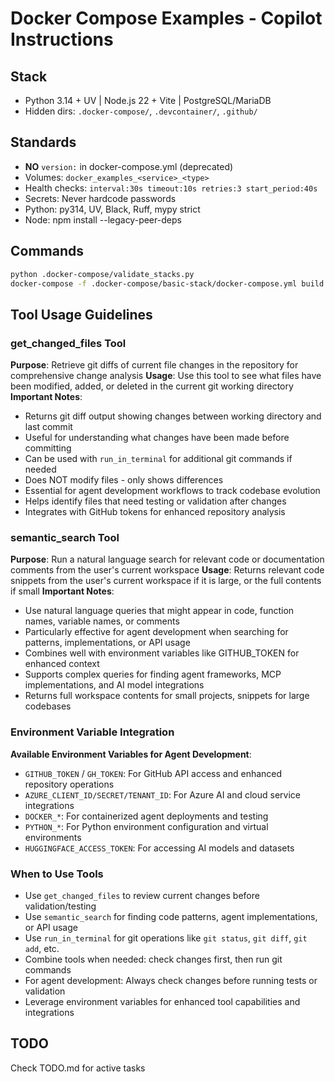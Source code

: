 # Docker Compose Examples - Copilot Instructions

## Stack
- Python 3.14 + UV | Node.js 22 + Vite | PostgreSQL/MariaDB
- Hidden dirs: `.docker-compose/`, `.devcontainer/`, `.github/`

## Standards
- **NO** `version:` in docker-compose.yml (deprecated)
- Volumes: `docker_examples_<service>_<type>`
- Health checks: `interval:30s timeout:10s retries:3 start_period:40s`
- Secrets: Never hardcode passwords
- Python: py314, UV, Black, Ruff, mypy strict
- Node: npm install --legacy-peer-deps

## Commands
```bash
python .docker-compose/validate_stacks.py
docker-compose -f .docker-compose/basic-stack/docker-compose.yml build
```

## Tool Usage Guidelines

### get_changed_files Tool
**Purpose**: Retrieve git diffs of current file changes in the repository for comprehensive change analysis
**Usage**: Use this tool to see what files have been modified, added, or deleted in the current git working directory
**Important Notes**:
- Returns git diff output showing changes between working directory and last commit
- Useful for understanding what changes have been made before committing
- Can be used with `run_in_terminal` for additional git commands if needed
- Does NOT modify files - only shows differences
- Essential for agent development workflows to track codebase evolution
- Helps identify files that need testing or validation after changes
- Integrates with GitHub tokens for enhanced repository analysis

### semantic_search Tool
**Purpose**: Run a natural language search for relevant code or documentation comments from the user's current workspace
**Usage**: Returns relevant code snippets from the user's current workspace if it is large, or the full contents if small
**Important Notes**:
- Use natural language queries that might appear in code, function names, variable names, or comments
- Particularly effective for agent development when searching for patterns, implementations, or API usage
- Combines well with environment variables like GITHUB_TOKEN for enhanced context
- Supports complex queries for finding agent frameworks, MCP implementations, and AI model integrations
- Returns full workspace contents for small projects, snippets for large codebases

### Environment Variable Integration
**Available Environment Variables for Agent Development**:
- `GITHUB_TOKEN` / `GH_TOKEN`: For GitHub API access and enhanced repository operations
- `AZURE_CLIENT_ID/SECRET/TENANT_ID`: For Azure AI and cloud service integrations
- `DOCKER_*`: For containerized agent deployments and testing
- `PYTHON_*`: For Python environment configuration and virtual environments
- `HUGGINGFACE_ACCESS_TOKEN`: For accessing AI models and datasets

### When to Use Tools
- Use `get_changed_files` to review current changes before validation/testing
- Use `semantic_search` for finding code patterns, agent implementations, or API usage
- Use `run_in_terminal` for git operations like `git status`, `git diff`, `git add`, etc.
- Combine tools when needed: check changes first, then run git commands
- For agent development: Always check changes before running tests or validation
- Leverage environment variables for enhanced tool capabilities and integrations

## TODO
Check TODO.md for active tasks